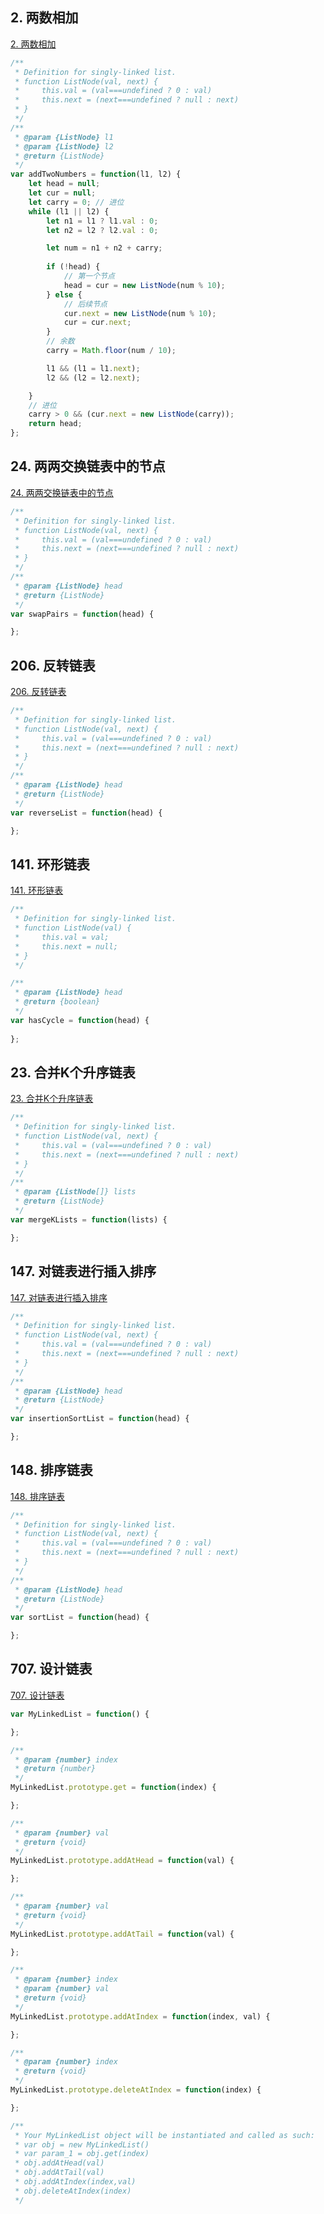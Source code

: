 ## 2. 两数相加

[2. 两数相加](https://leetcode-cn.com/problems/add-two-numbers/)

```js
/**
 * Definition for singly-linked list.
 * function ListNode(val, next) {
 *     this.val = (val===undefined ? 0 : val)
 *     this.next = (next===undefined ? null : next)
 * }
 */
/**
 * @param {ListNode} l1
 * @param {ListNode} l2
 * @return {ListNode}
 */
var addTwoNumbers = function(l1, l2) {
    let head = null;
    let cur = null;
    let carry = 0; // 进位
    while (l1 || l2) {
        let n1 = l1 ? l1.val : 0;
        let n2 = l2 ? l2.val : 0;

        let num = n1 + n2 + carry;
        
        if (!head) {
            // 第一个节点
            head = cur = new ListNode(num % 10);
        } else {
            // 后续节点
            cur.next = new ListNode(num % 10);
            cur = cur.next;
        }
        // 余数
        carry = Math.floor(num / 10);

        l1 && (l1 = l1.next);
        l2 && (l2 = l2.next);

    }
    // 进位
    carry > 0 && (cur.next = new ListNode(carry));
    return head;
};
```

## 24. 两两交换链表中的节点

[24. 两两交换链表中的节点](https://leetcode-cn.com/problems/swap-nodes-in-pairs/)

```js
/**
 * Definition for singly-linked list.
 * function ListNode(val, next) {
 *     this.val = (val===undefined ? 0 : val)
 *     this.next = (next===undefined ? null : next)
 * }
 */
/**
 * @param {ListNode} head
 * @return {ListNode}
 */
var swapPairs = function(head) {

};
```

## 206. 反转链表

[206. 反转链表](https://leetcode-cn.com/problems/reverse-linked-list/)

```js
/**
 * Definition for singly-linked list.
 * function ListNode(val, next) {
 *     this.val = (val===undefined ? 0 : val)
 *     this.next = (next===undefined ? null : next)
 * }
 */
/**
 * @param {ListNode} head
 * @return {ListNode}
 */
var reverseList = function(head) {

};
```

## 141. 环形链表

[141. 环形链表](https://leetcode-cn.com/problems/linked-list-cycle/)

```js
/**
 * Definition for singly-linked list.
 * function ListNode(val) {
 *     this.val = val;
 *     this.next = null;
 * }
 */

/**
 * @param {ListNode} head
 * @return {boolean}
 */
var hasCycle = function(head) {
    
};
```

## 23. 合并K个升序链表

[23. 合并K个升序链表](https://leetcode-cn.com/problems/merge-k-sorted-lists/)

```js
/**
 * Definition for singly-linked list.
 * function ListNode(val, next) {
 *     this.val = (val===undefined ? 0 : val)
 *     this.next = (next===undefined ? null : next)
 * }
 */
/**
 * @param {ListNode[]} lists
 * @return {ListNode}
 */
var mergeKLists = function(lists) {

};
```

## 147. 对链表进行插入排序

[147. 对链表进行插入排序](https://leetcode-cn.com/problems/insertion-sort-list/)

```js
/**
 * Definition for singly-linked list.
 * function ListNode(val, next) {
 *     this.val = (val===undefined ? 0 : val)
 *     this.next = (next===undefined ? null : next)
 * }
 */
/**
 * @param {ListNode} head
 * @return {ListNode}
 */
var insertionSortList = function(head) {

};
```

## 148. 排序链表

[148. 排序链表](https://leetcode-cn.com/problems/sort-list/)

```js
/**
 * Definition for singly-linked list.
 * function ListNode(val, next) {
 *     this.val = (val===undefined ? 0 : val)
 *     this.next = (next===undefined ? null : next)
 * }
 */
/**
 * @param {ListNode} head
 * @return {ListNode}
 */
var sortList = function(head) {

};
```

## 707. 设计链表

[707. 设计链表](https://leetcode-cn.com/problems/design-linked-list/)

```js
var MyLinkedList = function() {

};

/** 
 * @param {number} index
 * @return {number}
 */
MyLinkedList.prototype.get = function(index) {

};

/** 
 * @param {number} val
 * @return {void}
 */
MyLinkedList.prototype.addAtHead = function(val) {

};

/** 
 * @param {number} val
 * @return {void}
 */
MyLinkedList.prototype.addAtTail = function(val) {

};

/** 
 * @param {number} index 
 * @param {number} val
 * @return {void}
 */
MyLinkedList.prototype.addAtIndex = function(index, val) {

};

/** 
 * @param {number} index
 * @return {void}
 */
MyLinkedList.prototype.deleteAtIndex = function(index) {

};

/**
 * Your MyLinkedList object will be instantiated and called as such:
 * var obj = new MyLinkedList()
 * var param_1 = obj.get(index)
 * obj.addAtHead(val)
 * obj.addAtTail(val)
 * obj.addAtIndex(index,val)
 * obj.deleteAtIndex(index)
 */
```